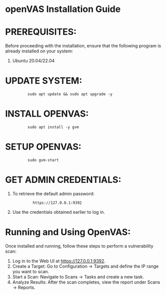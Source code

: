 # openVAS Installation Guide

# PREREQUISITES:

Before proceeding with the installation, ensure that the following program is
already installed on your system:

1. Ubuntu 20.04/22.04
# UPDATE SYSTEM:

              sudo apt update && sudo apt upgrade -y

# INSTALL OPENVAS:

              sudo apt install -y gvm

# SETUP OPENVAS:

              sudo gvm-start

# GET ADMIN CREDENTIALS:

1. To retrieve the default admin password:

                https://127.0.0.1:9392

2. Use the credentials obtained earlier to log in.

# Running and Using OpenVAS:

Once installed and running, follow these steps to perform a vulnerability scan:

1. Log in to the Web UI at https://127.0.0.1:9392.
2. Create a Target: Go to Configuration → Targets and define the IP range you
   want to scan.
3. Start a Scan: Navigate to Scans → Tasks and create a new task.
4. Analyze Results: After the scan completes, view the report under Scans →
   Reports.
